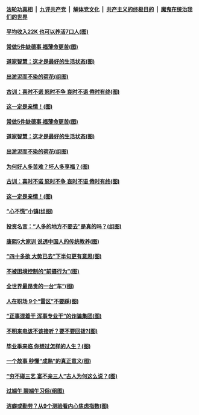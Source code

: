

####  [法轮功真相](../../../../basic/blob/master/README.md?t=06291902) &nbsp;|&nbsp; [九评共产党](../../../../9ping.md/blob/master/README.md?t=06291902) &nbsp;|&nbsp; [解体党文化](../../../../jtdwh.md/blob/master/README.md?t=06291902)  &nbsp;|&nbsp; [共产主义的终极目的](../../../../gczydzjmd.md/blob/master/README.md?t=06291902) &nbsp;|&nbsp; [魔鬼在统治我们的世界](../../../../mgztzwmdsj.md/blob/master/README.md?t=06291902) 

#### [平均收入22K 也可以养活7口人(图)](../pages/p8/938104.md?t=06291902) 

#### [常做5件缺德事 福薄命更苦(图)](../pages/p8/937990.md?t=06291902) 

#### [道家智慧：这才是最好的生活状态(图)](../pages/p8/900827.md?t=06291902) 

#### [出淤泥而不染的荷花(组图)](../pages/p8/937863.md?t=06291902) 

#### [古训：喜时不诺 怒时不争 哀时不语 倦时有终(图)](../pages/p8/937482.md?t=06291902) 

#### [这一定是亲情！(图)](../pages/p8/937905.md?t=06291902) 

#### [常做5件缺德事 福薄命更苦(图)](../pages/p8/937990.md?t=06291902) 

#### [道家智慧：这才是最好的生活状态(图)](../pages/p8/900827.md?t=06291902) 

#### [出淤泥而不染的荷花(组图)](../pages/p8/937863.md?t=06291902) 

#### [为何好人多苦难？坏人多享福？(图)](../pages/p8/937938.md?t=06291902) 

#### [古训：喜时不诺 怒时不争 哀时不语 倦时有终(图)](../pages/p8/937482.md?t=06291902) 

#### [这一定是亲情！(图)](../pages/p8/937905.md?t=06291902) 

#### [“心不慌”小镇(组图)](../pages/p8/937484.md?t=06291902) 

#### [投资名言：“人多的地方不要去”是真的吗？(组图)](../pages/p8/937855.md?t=06291902) 

#### [康熙5大家训 说透中国人的传统教养(图)](../pages/p8/937696.md?t=06291902) 

#### [“四十多欲 大势已去”下半句更有意思(图)](../pages/p8/937811.md?t=06291902) 

#### [不被困境控制的“前摄行为”(图)](../pages/p8/937145.md?t=06291902) 

#### [全世界最昂贵的一台“车”(图)](../pages/p8/937477.md?t=06291902) 

#### [人在职场 9个“雷区”不要踩(图)](../pages/p8/937766.md?t=06291902) 

#### [“正事混着干 浑事专业干”的诈骗集团(图)](../pages/p8/937732.md?t=06291902) 

#### [不明来电该不该接听？要不要回拨?(图)](../pages/p8/936929.md?t=06291902) 

#### [毕业季来临 你想过怎样的人生？(图)](../pages/p8/937661.md?t=06291902) 

#### [一个故事 秒懂“成熟”的真正意义(图)](../pages/p8/936405.md?t=06291902) 

#### [“穷不碰三艺 富不亲三人”古人为何这么说？(图)](../pages/p8/937602.md?t=06291902) 

#### [过端午 聊端午习俗(组图)](../pages/p8/937246.md?t=06291902) 

#### [洁癖或勤劳？从9个测验看内心焦虑指数(图)](../pages/p8/937558.md?t=06291902) 

